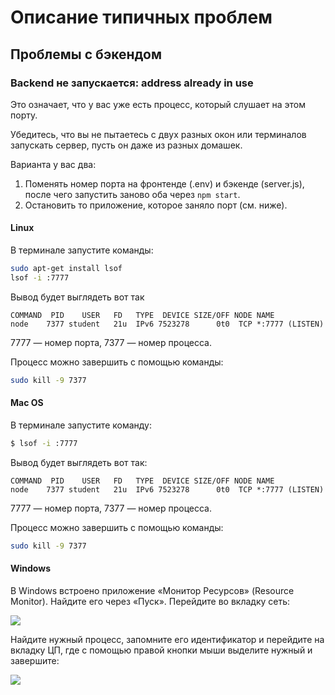 # Описание типичных проблем

## Проблемы с бэкендом

### Backend не запускается: address already in use

Это означает, что у вас уже есть процесс, который слушает на этом порту.

Убедитесь, что вы не пытаетесь с двух разных окон или терминалов запускать сервер, пусть он даже из разных домашек.

Варианта у вас два:
1. Поменять номер порта на фронтенде (.env) и бэкенде (server.js), после чего запустить заново оба через `npm start`.
1. Остановить то приложение, которое заняло порт (см. ниже).

#### Linux

В терминале запустите команды:
```sh
sudo apt-get install lsof
lsof -i :7777
```

Вывод будет выглядеть вот так
```
COMMAND  PID    USER   FD   TYPE  DEVICE SIZE/OFF NODE NAME
node    7377 student   21u  IPv6 7523278      0t0  TCP *:7777 (LISTEN)
```

7777 — номер порта, 7377 — номер процесса.

Процесс можно завершить с помощью команды:
```sh
sudo kill -9 7377
```

#### Mac OS

В терминале запустите команду:
```sh
$ lsof -i :7777
```

Вывод будет выглядеть вот так:
```
COMMAND  PID    USER   FD   TYPE  DEVICE SIZE/OFF NODE NAME
node    7377 student   21u  IPv6 7523278      0t0  TCP *:7777 (LISTEN)
```

7777 — номер порта, 7377 — номер процесса.

Процесс можно завершить с помощью команды:
```sh
sudo kill -9 7377
```

#### Windows

В Windows встроено приложение «Монитор Ресурсов» (Resource Monitor). Найдите его через «Пуск». Перейдите во вкладку сеть:

![](./pic/EADDRINUSE1.png)

Найдите нужный процесс, запомните его идентификатор и перейдите на вкладку ЦП, где с помощью правой кнопки мыши выделите нужный и завершите:

![](./pic/EADDRINUSE2.png)
